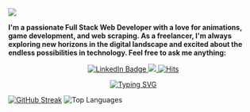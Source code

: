 <img src="assets/gif/welcome-crop2.gif">


 **I'm a passionate Full Stack Web Developer with a love for animations, game development, and web scraping. As a freelancer, I'm always exploring new horizons in the digital landscape and excited about the endless possibilities in technology. Feel free to ask me anything:** 


<p align="center">
 <!-- linkedin -->
<a href="https://www.linkedin.com/in/patrickaod/" target="_blank">
    <img src="https://img.shields.io/badge/LinkedIn-Connect-blue?style=for-the-badge&logo=linkedin" alt="LinkedIn Badge">
</a> <!-- coffee --> 
<a href="https://buymeacoffee.com/patrickaod" target="_blank">
    <img src="https://img.shields.io/badge/Powered%20by-Coffee-brown?style=for-the-badge&logo=buy-me-a-coffee"> 
</a> 
<a href="https://hits.sh/github.com/patrickaod/"><img alt="Hits" src="https://hits.sh/github.com/patrickaod.svg?style=for-the-badge&label=Views&color=11ccb2&logo=github"/></a>

<!-- Thank you message -->
<p align="center">
<a href="https://git.io/typing-svg"><img src="https://readme-typing-svg.demolab.com?font=Honk&size=30&pause=1000&color=4AA93E&width=435&lines=Thank+you+for+visiting;Your+attention+is+appreciated" alt="Typing SVG" /></a>

[![GitHub Streak](https://streak-stats.demolab.com?user=patrickaod&theme=merko&hide_border=true&date_format=j%20M%5B%20Y%5D)](https://git.io/streak-stats) ![Top Languages](https://github-readme-stats.vercel.app/api/top-langs/?username=patrickaod&layout=compact&theme=merko)




<!--
**patrickaod/patrickaod** is a ✨ _special_ ✨ repository because its `README.md` (this file) appears on your GitHub profile.

Here are some ideas to get you started:

- 🔭 I’m currently working on ...
- 🌱 I’m currently learning ...
- 👯 I’m looking to collaborate on ...
- 🤔 I’m looking for help with ...
- 💬 Ask me about ...
- 📫 How to reach me: ...
- 😄 Pronouns: ...
- ⚡ Fun fact: ...
-->
